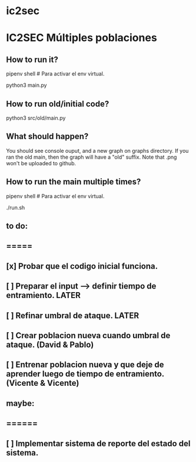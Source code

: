 # ic2sec

# IC2SEC Múltiples poblaciones

## How to run it?

  pipenv shell # Para activar el env virtual.
  
  python3 main.py

## How to run old/initial code?

  python3 src/old/main.py

## What should happen?

You should see console ouput, and a new graph on graphs directory. If you ran the old main, then the graph will have a "old" suffix.
Note that .png won't be uploaded to github.

## How to run the main multiple times?
   
  pipenv shell # Para activar el env virtual.
  
  ./run.sh

## to do:

## =====

## [x] Probar que el codigo inicial funciona.

## [  ] Preparar el input --> definir tiempo de entramiento. LATER 

## [  ] Refinar umbral de ataque. LATER 

## [  ] Crear poblacion nueva cuando umbral de ataque. (David & Pablo)

## [  ] Entrenar poblacion nueva y que deje de aprender luego de tiempo de entramiento. (Vicente & Vicente) 


## maybe:

## ======

## [  ] Implementar sistema de reporte del estado del sistema.
